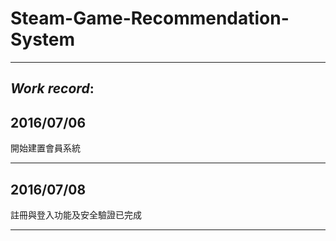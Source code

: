 # Steam-Game-Recommendation-System

------------------------------------------------


## *Work record*:


## 2016/07/06

開始建置會員系統

------------------------------------------------

## 2016/07/08

註冊與登入功能及安全驗證已完成

------------------------------------------------